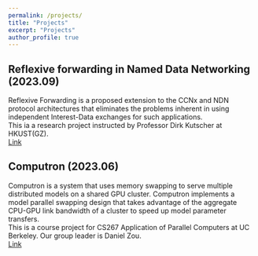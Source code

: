 ```yaml
---
permalink: /projects/
title: "Projects"
excerpt: "Projects"
author_profile: true
---
```


## Reflexive forwarding in Named Data Networking (2023.09)
 Reflexive Forwarding is a proposed extension to the CCNx and NDN protocol architectures that eliminates the problems inherent in using independent Interest-Data exchanges for such applications.  
This ia a research project instructed by Professor Dirk Kutscher at HKUST(GZ).  
[Link](https://dirk-kutscher.info/irtf/reflexive-forwarding-ndn)

## Computron (2023.06)
Computron is a system that uses memory swapping to serve multiple distributed models on a shared GPU cluster. Computron implements a model parallel swapping design that takes advantage of the aggregate CPU-GPU link bandwidth of a cluster to speed up model parameter transfers.   
This is a course project for CS267 Application of Parallel Computers at UC Berkeley.  Our group leader is Daniel Zou.  
[Link](https://github.com/dlzou/computron)
